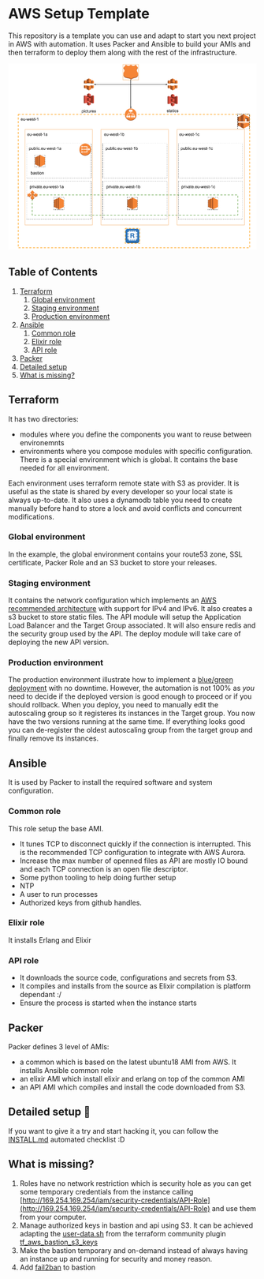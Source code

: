 # AWS Setup Template

This repository is a template you can use and adapt to start you next project in AWS with automation. It uses Packer and Ansible to build your AMIs and then terraform to deploy them along with the rest of the infrastructure.

![](doc/AWS_template.png?raw=true)

## Table of Contents
1. [Terraform](#terraform)
	1. [Global environment](#global-environment)
	2. [Staging environment](#staging-environment)
	3. [Production environment](#production-environment)
2. [Ansible](#ansible)
	1. [Common role](#common-role)
	2. [Elixir role](#elixir-role)
	3. [API role](#api-role)
3. [Packer](#packer)
4. [Detailed setup](#detailed-setup-rocket)
5. [What is missing?](#what-is-missing)


## Terraform

It has two directories:
* modules where you define the components you want to reuse between environemnts
* environments where you compose modules with specific configuration. There is a special environment which is global. It contains the base needed for all environment.

Each environment uses terraform remote state with S3 as provider. It is useful as the state is shared by every developer so your local state is always up-to-date. It also uses a dynamodb table you need to create manually before hand to store a lock and avoid conflicts and concurrent modifications.

### Global environment

In the example, the global environment contains your route53 zone, SSL certificate, Packer Role and an S3 bucket to store your releases.

### Staging environment

It contains the network configuration which implements an [AWS recommended architecture](https://docs.aws.amazon.com/quickstart/latest/vpc/architecture.html) with support for IPv4 and IPv6. It also creates a s3 bucket to store static files. The API module will setup the Application Load Balancer and the Target Group associated. It will also ensure redis and the security group used by the API. The deploy module will take care of deploying the new API version.

### Production environment

The production environment illustrate how to implement a [blue/green deployment](https://www.martinfowler.com/bliki/BlueGreenDeployment.html) with no downtime. However, the automation is not 100% as *you* need to decide if the deployed version is good enough to proceed or if you should rollback. When you deploy, you need to manually edit the autoscaling group so it registeres its instances in the Target group. You now have the two versions running at the same time. If everything looks
good you can de-register the oldest autoscaling group from the target group and finally remove its instances.

## Ansible

It is used by Packer to install the required software and system configuration.

### Common role

This role setup the base AMI.
* It tunes TCP to disconnect quickly if the connection is interrupted. This is the recommended TCP configuration to integrate with AWS Aurora.
* Increase the max number of openned files as API are mostly IO bound and each TCP connection is an open file descriptor.
* Some python tooling to help doing further setup
* NTP
* A user to run processes
* Authorized keys from github handles.

### Elixir role

It installs Erlang and Elixir

### API role

* It downloads the source code, configurations and secrets from S3.
* It compiles and installs from the source as Elixir compilation is platform dependant :/
* Ensure the process is started when the instance starts


## Packer

Packer defines 3 level of AMIs:
* a common which is based on the latest ubuntu18 AMI from AWS. It installs Ansible common role
* an elixir AMI which install elixir and erlang on top of the common AMI
* an API AMI which compiles and install the code downloaded from S3.

## Detailed setup :rocket:

If you want to give it a try and start hacking it, you can follow the [INSTALL.md](doc/INSTALL.md) automated checklist :D 

## What is missing?

1. Roles have no network restriction which is security hole as you can get some temporary credentials from the instance calling [http://169.254.169.254/iam/security-credentials/API-Role](http://169.254.169.254/iam/security-credentials/API-Role) and use them from your computer.
2. Manage authorized keys in bastion and api using S3. It can be achieved adapting the [user-data.sh](https://github.com/terraform-community-modules/tf_aws_bastion_s3_keys/blob/master/user_data.sh) from the terraform community plugin [tf_aws_bastion_s3_keys](https://github.com/terraform-community-modules/tf_aws_bastion_s3_keys)
3. Make the bastion temporary and on-demand instead of always having an instance up and running for security and money reason.
4. Add [fail2ban](https://github.com/fail2ban/fail2ban) to bastion
